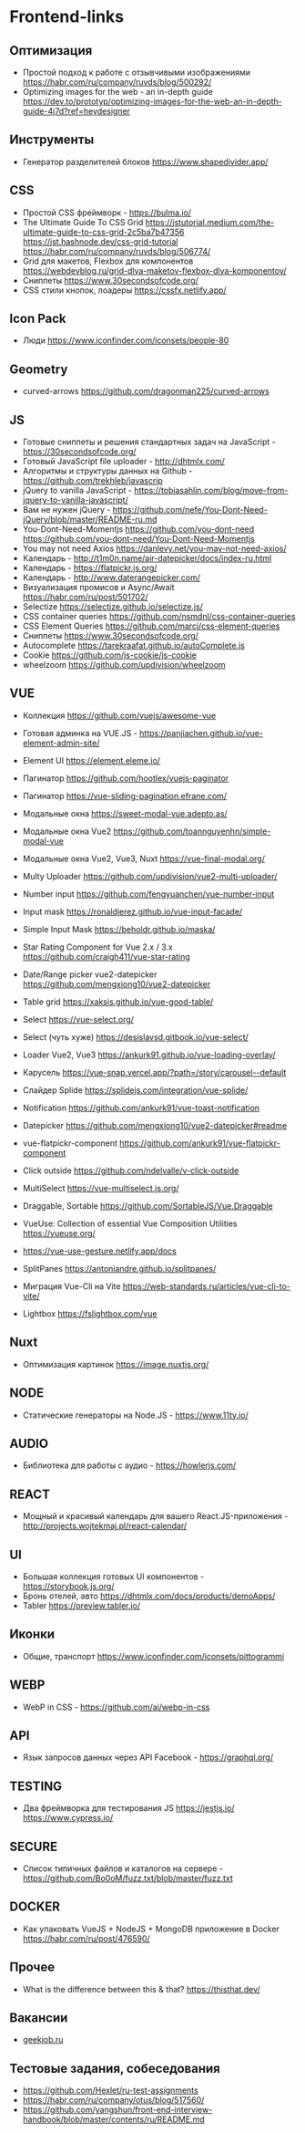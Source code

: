 # Frontend-links

## Оптимизация
* Простой подход к работе с отзывчивыми изображениями https://habr.com/ru/company/ruvds/blog/500292/
* Optimizing images for the web - an in-depth guide https://dev.to/prototyp/optimizing-images-for-the-web-an-in-depth-guide-4j7d?ref=heydesigner

## Инструменты
* Генератор разделителей блоков  https://www.shapedivider.app/

## CSS
* Простой CSS фреймворк - https://bulma.io/
* The Ultimate Guide To CSS Grid  https://jstutorial.medium.com/the-ultimate-guide-to-css-grid-2c5ba7b47356  https://jst.hashnode.dev/css-grid-tutorial  https://habr.com/ru/company/ruvds/blog/506774/
* Grid для макетов, Flexbox для компонентов https://webdevblog.ru/grid-dlya-maketov-flexbox-dlya-komponentov/
* Сниппеты https://www.30secondsofcode.org/
* CSS стили кнопок, лоадеры https://cssfx.netlify.app/

## Icon Pack
* Люди https://www.iconfinder.com/iconsets/people-80

## Geometry
* curved-arrows https://github.com/dragonman225/curved-arrows


## JS

* Готовые сниппеты и решения стандартных задач на JavaScript - https://30secondsofcode.org/
* Готовый JavaScript file uploader - http://dhtmlx.com/
* Алгоритмы и структуры данных на Github - https://github.com/trekhleb/javascrip
* jQuery to vanilla JavaScript - https://tobiasahlin.com/blog/move-from-jquery-to-vanilla-javascript/
* Вам не нужен jQuery - https://github.com/nefe/You-Dont-Need-jQuery/blob/master/README-ru.md
* You-Dont-Need-Momentjs https://github.com/you-dont-need https://github.com/you-dont-need/You-Dont-Need-Momentjs
* You may not need Axios https://danlevy.net/you-may-not-need-axios/
* Календарь - http://t1m0n.name/air-datepicker/docs/index-ru.html
* Календарь - https://flatpickr.js.org/
* Календарь - http://www.daterangepicker.com/
* Визуализация промисов и Async/Await https://habr.com/ru/post/501702/
* Selectize https://selectize.github.io/selectize.js/
* CSS container queries https://github.com/nsmdnl/css-container-queries
* CSS Element Queries https://github.com/marcj/css-element-queries
* Сниппеты https://www.30secondsofcode.org/
* Autocomplete https://tarekraafat.github.io/autoComplete.js
* Cookie https://github.com/js-cookie/js-cookie
* wheelzoom https://github.com/updivision/wheelzoom

## VUE
* Коллекция https://github.com/vuejs/awesome-vue
* Готовая админка на VUE.JS - https://panjiachen.github.io/vue-element-admin-site/
* Element UI https://element.eleme.io/

* Пагинатор https://github.com/hootlex/vuejs-paginator
* Пагинатор https://vue-sliding-pagination.efrane.com/
* Модальные окна https://sweet-modal-vue.adepto.as/
* Модальные окна Vue2 https://github.com/toannguyenhn/simple-modal-vue
* Модальные окна Vue2, Vue3, Nuxt https://vue-final-modal.org/
* Multy Uploader  https://github.com/updivision/vue2-multi-uploader/
* Number input https://github.com/fengyuanchen/vue-number-input
* Input mask https://ronaldjerez.github.io/vue-input-facade/
* Simple Input Mask https://beholdr.github.io/maska/
* Star Rating Component for Vue 2.x / 3.x https://github.com/craigh411/vue-star-rating
* Date/Range picker vue2-datepicker https://github.com/mengxiong10/vue2-datepicker
* Table grid https://xaksis.github.io/vue-good-table/
* Select https://vue-select.org/ 
* Select (чуть хуже) https://desislavsd.gitbook.io/vue-select/
* Loader Vue2, Vue3 https://ankurk91.github.io/vue-loading-overlay/
* Карусель https://vue-snap.vercel.app/?path=/story/carousel--default
* Слайдер Splide https://splidejs.com/integration/vue-splide/
* Notification https://github.com/ankurk91/vue-toast-notification
* Datepicker https://github.com/mengxiong10/vue2-datepicker#readme
* vue-flatpickr-component https://github.com/ankurk91/vue-flatpickr-component
* Click outside https://github.com/ndelvalle/v-click-outside
* MultiSelect https://vue-multiselect.js.org/
* Draggable, Sortable https://github.com/SortableJS/Vue.Draggable
* VueUse: Collection of essential Vue Composition Utilities https://vueuse.org/
* https://vue-use-gesture.netlify.app/docs
* SplitPanes https://antoniandre.github.io/splitpanes/
* Миграция Vue-Cli на Vite https://web-standards.ru/articles/vue-cli-to-vite/
* Lightbox https://fslightbox.com/vue

## Nuxt
*  Оптимизация картинок https://image.nuxtjs.org/

## NODE
* Статические генераторы на Node.JS -  https://www.11ty.io/


## AUDIO
* Библиотека для работы с аудио - https://howlerjs.com/


## REACT
* Мощный и красивый календарь для вашего React.JS-приложения - http://projects.wojtekmaj.pl/react-calendar/


## UI
* Большая коллекция готовых UI компонентов - https://storybook.js.org/
* Бронь отелей, авто https://dhtmlx.com/docs/products/demoApps/
* Tabler https://preview.tabler.io/

## Иконки
* Общие, транспорт https://www.iconfinder.com/iconsets/pittogrammi

## WEBP
* WebP in CSS - https://github.com/ai/webp-in-css

## API
* Язык запросов данных через API Facebook - https://graphql.org/


## TESTING

* Два фреймворка для тестирования JS 
https://jestjs.io/
https://www.cypress.io/


## SECURE
* Список типичных файлов и каталогов на сервере - https://github.com/Bo0oM/fuzz.txt/blob/master/fuzz.txt

## DOCKER
* Как упаковать VueJS + NodeJS + MongoDB приложение в Docker https://habr.com/ru/post/476590/

## Прочее
* What is the difference between this & that? https://thisthat.dev/


## Вакансии
* [geekjob.ru](https://geekjob.ru/)

## Тестовые задания, собеседования
* https://github.com/Hexlet/ru-test-assignments
* https://habr.com/ru/company/otus/blog/517560/
* https://github.com/yangshun/front-end-interview-handbook/blob/master/contents/ru/README.md
